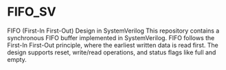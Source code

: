# FIFO_SV
FIFO (First-In First-Out) Design in SystemVerilog This repository contains a synchronous FIFO buffer implemented in SystemVerilog. FIFO follows the First-In First-Out principle, where the earliest written data is read first. The design supports reset, write/read operations, and status flags like full and empty.
